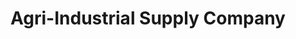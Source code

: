 ---
title: "Agri-Industrial Supply Company"
url: /tabor-city/agri-industrial-supply-company/
shop: Eisenwaren
---